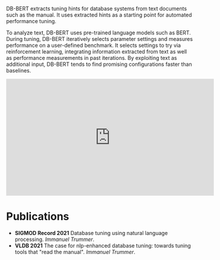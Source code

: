 DB-BERT extracts tuning hints for database systems from text documents such as the manual. It uses extracted hints as a starting point for automated performance tuning. 

To analyze text, DB-BERT uses pre-trained language models such as BERT. During tuning, DB-BERT iteratively selects parameter settings and measures performance on a user-defined benchmark. It selects settings to try via reinforcement learning, integrating information extracted from text as well as performance measurements in past iterations. By exploiting text as additional input, DB-BERT tends to find promising configurations faster than baselines.

<p align="center">
<iframe width="560" height="315" src="https://www.youtube.com/embed/JFQbrK5GgFk" title="YouTube video player" frameborder="0" allow="accelerometer; autoplay; clipboard-write; encrypted-media; gyroscope; picture-in-picture" allowfullscreen></iframe>
</p>

# Publications

- **SIGMOD Record 2021** Database tuning using natural language processing. _Immanuel Trummer_.
- **VLDB 2021** The case for nlp-enhanced database tuning: towards tuning tools that "read the manual". _Immanuel Trummer_.
